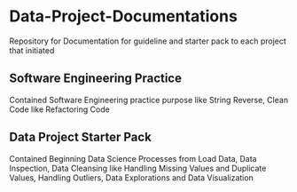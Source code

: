 # Data-Project-Documentations
Repository for Documentation for guideline and starter pack to each project that initiated

## Software Engineering Practice
Contained Software Engineering practice purpose like String Reverse, Clean Code like Refactoring Code

## Data Project Starter Pack
Contained Beginning Data Science Processes from Load Data, Data Inspection, Data Cleansing like Handling Missing Values and Duplicate Values, Handling Outliers, Data Explorations and Data Visualization

## 
